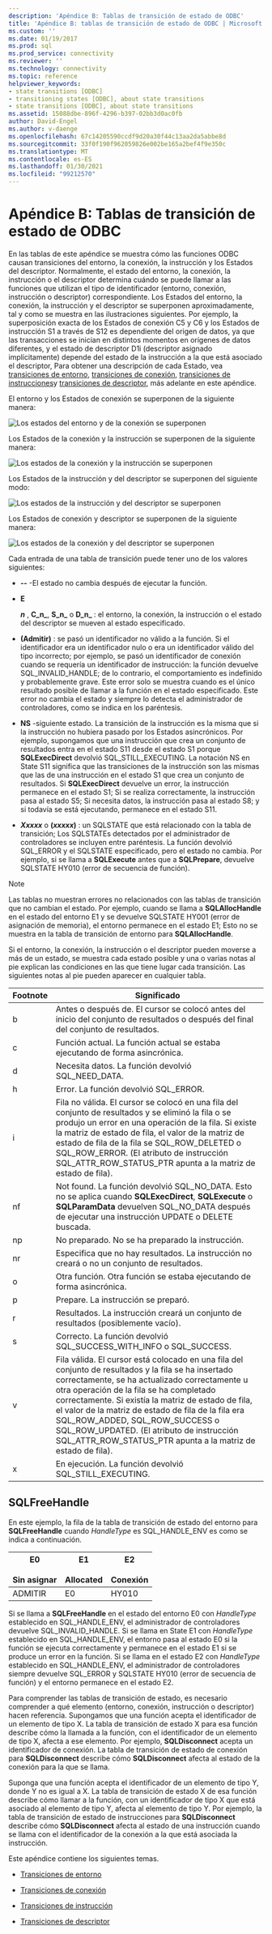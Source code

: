 ```yaml
---
description: 'Apéndice B: Tablas de transición de estado de ODBC'
title: 'Apéndice B: tablas de transición de estado de ODBC | Microsoft Docs'
ms.custom: ''
ms.date: 01/19/2017
ms.prod: sql
ms.prod_service: connectivity
ms.reviewer: ''
ms.technology: connectivity
ms.topic: reference
helpviewer_keywords:
- state transitions [ODBC]
- transitioning states [ODBC], about state transitions
- state transitions [ODBC], about state transitions
ms.assetid: 15088dbe-896f-4296-b397-02bb3d0ac0fb
author: David-Engel
ms.author: v-daenge
ms.openlocfilehash: 67c14205590ccdf9d20a30f44c13aa2da5abbe8d
ms.sourcegitcommit: 33f0f190f962059826e002be165a2bef4f9e350c
ms.translationtype: MT
ms.contentlocale: es-ES
ms.lasthandoff: 01/30/2021
ms.locfileid: "99212570"
---
```

# <a name="appendix-b-odbc-state-transition-tables"></a>Apéndice B: Tablas de transición de estado de ODBC
En las tablas de este apéndice se muestra cómo las funciones ODBC causan transiciones del entorno, la conexión, la instrucción y los Estados del descriptor. Normalmente, el estado del entorno, la conexión, la instrucción o el descriptor determina cuándo se puede llamar a las funciones que utilizan el tipo de identificador (entorno, conexión, instrucción o descriptor) correspondiente. Los Estados del entorno, la conexión, la instrucción y el descriptor se superponen aproximadamente, tal y como se muestra en las ilustraciones siguientes. Por ejemplo, la superposición exacta de los Estados de conexión C5 y C6 y los Estados de instrucción S1 a través de S12 es dependiente del origen de datos, ya que las transacciones se inician en distintos momentos en orígenes de datos diferentes, y el estado de descriptor D1i (descriptor asignado implícitamente) depende del estado de la instrucción a la que está asociado el descriptor, Para obtener una descripción de cada Estado, vea [transiciones de entorno](../../../odbc/reference/appendixes/environment-transitions.md), [transiciones de conexión](../../../odbc/reference/appendixes/connection-transitions.md), [transiciones de instrucciones](../../../odbc/reference/appendixes/statement-transitions.md)y [transiciones de descriptor](../../../odbc/reference/appendixes/descriptor-transitions.md), más adelante en este apéndice.  
  
 El entorno y los Estados de conexión se superponen de la siguiente manera:  
  
 ![Los estados del entorno y de la conexión se superponen](../../../odbc/reference/appendixes/media/app01.gif "app01")  
  
 Los Estados de la conexión y la instrucción se superponen de la siguiente manera:  
  
 ![Los estados de la conexión y la instrucción se superponen](../../../odbc/reference/appendixes/media/app02.gif "app02")  
  
 Los Estados de la instrucción y del descriptor se superponen del siguiente modo:  
  
 ![Los estados de la instrucción y del descriptor se superponen](../../../odbc/reference/appendixes/media/app03.gif "app03")  
  
 Los Estados de conexión y descriptor se superponen de la siguiente manera:  
  
 ![Los estados de la conexión y del descriptor se superponen](../../../odbc/reference/appendixes/media/app04.gif "app04")  
  
 Cada entrada de una tabla de transición puede tener uno de los valores siguientes:  
  
-   **--** -El estado no cambia después de ejecutar la función.  
  
-   **E**  

     **_n_** , **C_n_**, **S_n_** o **D_n_** : el entorno, la conexión, la instrucción o el estado del descriptor se mueven al estado especificado.  
 
-   **(Admitir)** : se pasó un identificador no válido a la función. Si el identificador era un identificador nulo o era un identificador válido del tipo incorrecto; por ejemplo, se pasó un identificador de conexión cuando se requería un identificador de instrucción: la función devuelve SQL_INVALID_HANDLE; de lo contrario, el comportamiento es indefinido y probablemente grave. Este error solo se muestra cuando es el único resultado posible de llamar a la función en el estado especificado. Este error no cambia el estado y siempre lo detecta el administrador de controladores, como se indica en los paréntesis.  
  
-   **NS** -siguiente estado. La transición de la instrucción es la misma que si la instrucción no hubiera pasado por los Estados asincrónicos. Por ejemplo, supongamos que una instrucción que crea un conjunto de resultados entra en el estado S11 desde el estado S1 porque **SQLExecDirect** devolvió SQL_STILL_EXECUTING. La notación NS en State S11 significa que las transiciones de la instrucción son las mismas que las de una instrucción en el estado S1 que crea un conjunto de resultados. Si **SQLExecDirect** devuelve un error, la instrucción permanece en el estado S1; Si se realiza correctamente, la instrucción pasa al estado S5; Si necesita datos, la instrucción pasa al estado S8; y si todavía se está ejecutando, permanece en el estado S11.  

-   **_Xxxxx_**  o **(*xxxxx*)** : un SQLSTATE que está relacionado con la tabla de transición; Los SQLSTATEs detectados por el administrador de controladores se incluyen entre paréntesis. La función devolvió SQL_ERROR y el SQLSTATE especificado, pero el estado no cambia. Por ejemplo, si se llama a **SQLExecute** antes que a **SQLPrepare**, devuelve SQLSTATE HY010 (error de secuencia de función).  

> [!NOTE]  
>  Las tablas no muestran errores no relacionados con las tablas de transición que no cambian el estado. Por ejemplo, cuando se llama a **SQLAllocHandle** en el estado del entorno E1 y se devuelve SQLSTATE HY001 (error de asignación de memoria), el entorno permanece en el estado E1; Esto no se muestra en la tabla de transición de entorno para **SQLAllocHandle**.  
  
 Si el entorno, la conexión, la instrucción o el descriptor pueden moverse a más de un estado, se muestra cada estado posible y una o varias notas al pie explican las condiciones en las que tiene lugar cada transición. Las siguientes notas al pie pueden aparecer en cualquier tabla.  
  
|Footnote|Significado|  
|--------------|-------------|  
|b|Antes o después de. El cursor se colocó antes del inicio del conjunto de resultados o después del final del conjunto de resultados.|  
|c|Función actual. La función actual se estaba ejecutando de forma asincrónica.|  
|d|Necesita datos. La función devolvió SQL_NEED_DATA.|  
|h|Error. La función devolvió SQL_ERROR.|  
|i|Fila no válida. El cursor se colocó en una fila del conjunto de resultados y se eliminó la fila o se produjo un error en una operación de la fila. Si existe la matriz de estado de fila, el valor de la matriz de estado de fila de la fila se SQL_ROW_DELETED o SQL_ROW_ERROR. (El atributo de instrucción SQL_ATTR_ROW_STATUS_PTR apunta a la matriz de estado de fila).|  
|nf|Not found. La función devolvió SQL_NO_DATA. Esto no se aplica cuando **SQLExecDirect**, **SQLExecute** o **SQLParamData** devuelven SQL_NO_DATA después de ejecutar una instrucción UPDATE o DELETE buscada.|  
|np|No preparado. No se ha preparado la instrucción.|  
|nr|Especifica que no hay resultados. La instrucción no creará o no un conjunto de resultados.|  
|o|Otra función. Otra función se estaba ejecutando de forma asincrónica.|  
|p|Prepare. La instrucción se preparó.|  
|r|Resultados. La instrucción creará un conjunto de resultados (posiblemente vacío).|  
|s|Correcto. La función devolvió SQL_SUCCESS_WITH_INFO o SQL_SUCCESS.|  
|v|Fila válida. El cursor está colocado en una fila del conjunto de resultados y la fila se ha insertado correctamente, se ha actualizado correctamente u otra operación de la fila se ha completado correctamente. Si existía la matriz de estado de fila, el valor de la matriz de estado de fila de la fila era SQL_ROW_ADDED, SQL_ROW_SUCCESS o SQL_ROW_UPDATED. (El atributo de instrucción SQL_ATTR_ROW_STATUS_PTR apunta a la matriz de estado de fila).|  
|x|En ejecución. La función devolvió SQL_STILL_EXECUTING.|  
  
## <a name="sqlfreehandle"></a>SQLFreeHandle  
 En este ejemplo, la fila de la tabla de transición de estado del entorno para **SQLFreeHandle** cuando *HandleType* es SQL_HANDLE_ENV es como se indica a continuación.  
  
|E0<br /><br /> Sin asignar|E1<br /><br /> Allocated|E2<br /><br /> Conexión|  
|------------------------|----------------------|-----------------------|  
|ADMITIR|E0|HY010|  
  
 Si se llama a **SQLFreeHandle** en el estado del entorno E0 con *HandleType* establecido en SQL_HANDLE_ENV, el administrador de controladores devuelve SQL_INVALID_HANDLE. Si se llama en State E1 con *HandleType* establecido en SQL_HANDLE_ENV, el entorno pasa al estado E0 si la función se ejecuta correctamente y permanece en el estado E1 si se produce un error en la función. Si se llama en el estado E2 con *HandleType* establecido en SQL_HANDLE_ENV, el administrador de controladores siempre devuelve SQL_ERROR y SQLSTATE HY010 (error de secuencia de función) y el entorno permanece en el estado E2.  
  
 Para comprender las tablas de transición de estado, es necesario comprender a qué elemento (entorno, conexión, instrucción o descriptor) hacen referencia. Supongamos que una función acepta el identificador de un elemento de tipo X. La tabla de transición de estado X para esa función describe cómo la llamada a la función, con el identificador de un elemento de tipo X, afecta a ese elemento. Por ejemplo, **SQLDisconnect** acepta un identificador de conexión. La tabla de transición de estado de conexión para **SQLDisconnect** describe cómo **SQLDisconnect** afecta al estado de la conexión para la que se llama.  
  
 Suponga que una función acepta el identificador de un elemento de tipo Y, donde Y no es igual a X. La tabla de transición de estado X de esa función describe cómo llamar a la función, con un identificador de tipo X que está asociado al elemento de tipo Y, afecta al elemento de tipo Y. Por ejemplo, la tabla de transición de estado de instrucciones para **SQLDisconnect** describe cómo **SQLDisconnect** afecta al estado de una instrucción cuando se llama con el identificador de la conexión a la que está asociada la instrucción.  
  
 Este apéndice contiene los siguientes temas.  
  
-   [Transiciones de entorno](../../../odbc/reference/appendixes/environment-transitions.md)  
  
-   [Transiciones de conexión](../../../odbc/reference/appendixes/connection-transitions.md)  
  
-   [Transiciones de instrucción](../../../odbc/reference/appendixes/statement-transitions.md)  
  
-   [Transiciones de descriptor](../../../odbc/reference/appendixes/descriptor-transitions.md)

